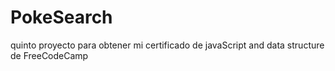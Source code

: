 # PokeSearch
quinto proyecto para obtener mi certificado de javaScript and data structure de FreeCodeCamp
